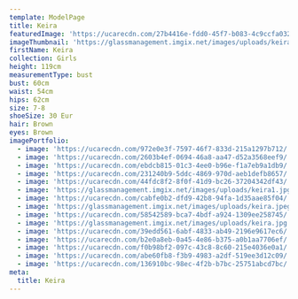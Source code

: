 ```yaml
---
template: ModelPage
title: Keira
featuredImage: 'https://ucarecdn.com/27b4416e-fdd0-45f7-b083-4c9ccfa03215/'
imageThumbnail: 'https://glassmanagement.imgix.net/images/uploads/keira.jpeg'
firstName: Keira
collection: Girls
height: 119cm
measurementType: bust
bust: 60cm
waist: 54cm
hips: 62cm
size: 7-8
shoeSize: 30 Eur
hair: Brown
eyes: Brown
imagePortfolio:
  - image: 'https://ucarecdn.com/972e0e3f-7597-46f7-833d-215a1297b712/'
  - image: 'https://ucarecdn.com/2603b4ef-0694-46a8-aa47-d52a3568eef9/'
  - image: 'https://ucarecdn.com/ebdcb815-01c3-4ee0-b96e-f1a7eb9a1db9/'
  - image: 'https://ucarecdn.com/231240b9-5ddc-4869-970d-aeb1defb8657/'
  - image: 'https://ucarecdn.com/44fdc8f2-8f0f-41d9-bc26-37204342df43/'
  - image: 'https://glassmanagement.imgix.net/images/uploads/keira1.jpg'
  - image: 'https://ucarecdn.com/cabfe0b2-dfd9-42b8-94fa-1d35aae85f04/'
  - image: 'https://glassmanagement.imgix.net/images/uploads/keira.jpeg'
  - image: 'https://ucarecdn.com/58542589-bca7-4bdf-a924-1309ee258745/'
  - image: 'https://glassmanagement.imgix.net/images/uploads/keira.jpg'
  - image: 'https://ucarecdn.com/39edd561-6abf-4833-ab49-2196e9617ec6/'
  - image: 'https://ucarecdn.com/b2e0a8eb-0a45-4e86-b375-a0b1aa7706ef/'
  - image: 'https://ucarecdn.com/f0b98bf2-097c-43c8-8c60-215e4036e0a1/'
  - image: 'https://ucarecdn.com/abe60fb8-f3b9-4983-a2df-519ee3d12c09/'
  - image: 'https://ucarecdn.com/136910bc-98ec-4f2b-b7bc-25751abcd7bc/'
meta:
  title: Keira
---
```



